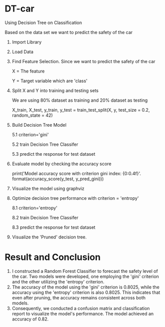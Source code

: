 # DT-car
Using Decision Tree on Classification

Based on the data set we want to predict the safety of the car
1. Import Library
   
2. Load Data
   
3. Find Feature Selection. Since we want to predict the safety of the car
   
   X = The feature 

   Y = Target variable which are 'class'
   
5. Split X and Y into training and testing sets
   
   We are using 80% dataset as training and 20% dataset as testing
   
   X_train, X_test, y_train, y_test = train_test_split(X, y, test_size = 0.2, random_state = 42)

7. Build Decision Tree Model

   5.1 criterion='gini'
   
   5.2 train Decision Tree Classifer
   
   5.3 predict the response for test dataset

9. Evaluate model by checking the accuracy score

   print('Model accuracy score with criterion gini index: {0:0.4f}'. format(accuracy_score(y_test, y_pred_gini)))

7. Visualize the model using graphviz

8. Optimize decision tree performance with criterion = 'entropy'

   8.1 criterion='entropy'
   
   8.2 train Decision Tree Classifer
   
   8.3 predict the response for test dataset

10. Visualize the 'Pruned' decision tree.

# Result and Conclusion

1.   I constructed a Random Forest Classifier to forecast the safety level of the car. Two models were developed, one employing the 'gini' criterion and the other utilizing the 'entropy' criterion.
2.   The accuracy of the model using the 'gini' criterion is 0.8025, while the accuracy using the 'entropy' criterion is also 0.8025. This indicates that even after pruning, the accuracy remains consistent across both models.
3.   Consequently, we conducted a confusion matrix and classification report to visualize the model's performance. The model achieved an accuracy of 0.82.
